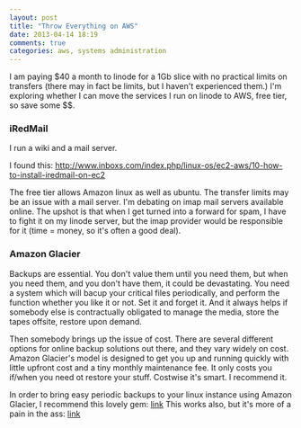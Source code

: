 ```yaml
---
layout: post
title: "Throw Everything on AWS"
date: 2013-04-14 18:19
comments: true
categories: aws, systems administration
---
```

<!-- more -->
I am paying $40 a month to linode for a 1Gb slice with no practical limits on transfers (there may in fact be limits, but I haven't experienced them.)  I'm exploring whether I can move the services I run on linode to AWS, free tier, so save some $$.

### iRedMail

I run a wiki and a mail server.

I found this: http://www.inboxs.com/index.php/linux-os/ec2-aws/10-how-to-install-iredmail-on-ec2

The free tier allows Amazon linux as well as ubuntu.  The transfer limits may be an issue with a mail server.  I'm debating on imap mail servers available online. The upshot is that when I get turned into a forward for spam, I have to fight it on my linode server, but the imap provider would be responsible for it (time = money, so it's often a good deal).

### Amazon Glacier

Backups are essential.  You don't value them until you need them, but when you need them, and you don't have them, it could be devastating.  You need a system which will bacup your critical files periodically, and perform the function whether you like it or not.  Set it and forget it.  And it always helps if somebody else is contractually obligated to manage the media, store the tapes offsite, restore upon demand.

Then somebody brings up the issue of cost.  There are several different options for online backup solutions out there, and they vary widely on cost.  Amazon Glacier's model is designed to get you up and running quickly with little upfront cost and a tiny monthly maintenance fee.  It only costs you if/when you need ot restore your stuff.  Costwise it's smart.  I recommend it.

In order to bring easy periodic backups to your linux instance using Amazon Glacier, I recommend this lovely gem: [link](https://github.com/uskudnik/amazon-glacier-cmd-interface) This works also, but it's more of a pain in the ass: [link](http://blog.epsilontik.de/?page_id=68) 
